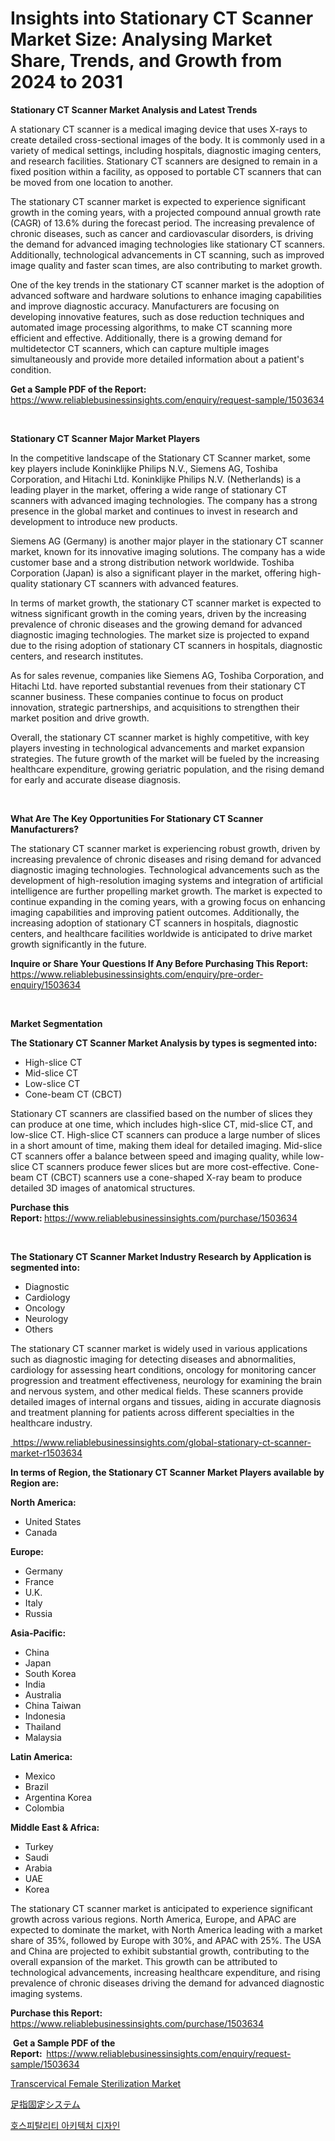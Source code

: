 <p><h1>Insights into Stationary CT Scanner Market Size: Analysing Market Share, Trends, and Growth from 2024 to 2031</h1></p><p><strong>Stationary CT Scanner Market Analysis and Latest Trends</strong></p>
<p><p>A stationary CT scanner is a medical imaging device that uses X-rays to create detailed cross-sectional images of the body. It is commonly used in a variety of medical settings, including hospitals, diagnostic imaging centers, and research facilities. Stationary CT scanners are designed to remain in a fixed position within a facility, as opposed to portable CT scanners that can be moved from one location to another.</p><p>The stationary CT scanner market is expected to experience significant growth in the coming years, with a projected compound annual growth rate (CAGR) of 13.6% during the forecast period. The increasing prevalence of chronic diseases, such as cancer and cardiovascular disorders, is driving the demand for advanced imaging technologies like stationary CT scanners. Additionally, technological advancements in CT scanning, such as improved image quality and faster scan times, are also contributing to market growth.</p><p>One of the key trends in the stationary CT scanner market is the adoption of advanced software and hardware solutions to enhance imaging capabilities and improve diagnostic accuracy. Manufacturers are focusing on developing innovative features, such as dose reduction techniques and automated image processing algorithms, to make CT scanning more efficient and effective. Additionally, there is a growing demand for multidetector CT scanners, which can capture multiple images simultaneously and provide more detailed information about a patient's condition.</p></p>
<p><strong>Get a Sample PDF of the Report:&nbsp;</strong> <a href="https://www.reliablebusinessinsights.com/enquiry/request-sample/1503634">https://www.reliablebusinessinsights.com/enquiry/request-sample/1503634</a></p>
<p>&nbsp;</p>
<p><strong>Stationary CT Scanner Major Market Players</strong></p>
<p><p>In the competitive landscape of the Stationary CT Scanner market, some key players include Koninklijke Philips N.V., Siemens AG, Toshiba Corporation, and Hitachi Ltd. Koninklijke Philips N.V. (Netherlands) is a leading player in the market, offering a wide range of stationary CT scanners with advanced imaging technologies. The company has a strong presence in the global market and continues to invest in research and development to introduce new products.</p><p>Siemens AG (Germany) is another major player in the stationary CT scanner market, known for its innovative imaging solutions. The company has a wide customer base and a strong distribution network worldwide. Toshiba Corporation (Japan) is also a significant player in the market, offering high-quality stationary CT scanners with advanced features.</p><p>In terms of market growth, the stationary CT scanner market is expected to witness significant growth in the coming years, driven by the increasing prevalence of chronic diseases and the growing demand for advanced diagnostic imaging technologies. The market size is projected to expand due to the rising adoption of stationary CT scanners in hospitals, diagnostic centers, and research institutes.</p><p>As for sales revenue, companies like Siemens AG, Toshiba Corporation, and Hitachi Ltd. have reported substantial revenues from their stationary CT scanner business. These companies continue to focus on product innovation, strategic partnerships, and acquisitions to strengthen their market position and drive growth.</p><p>Overall, the stationary CT scanner market is highly competitive, with key players investing in technological advancements and market expansion strategies. The future growth of the market will be fueled by the increasing healthcare expenditure, growing geriatric population, and the rising demand for early and accurate disease diagnosis.</p></p>
<p>&nbsp;</p>
<p><strong>What Are The Key Opportunities For Stationary CT Scanner Manufacturers?</strong></p>
<p><p>The stationary CT scanner market is experiencing robust growth, driven by increasing prevalence of chronic diseases and rising demand for advanced diagnostic imaging technologies. Technological advancements such as the development of high-resolution imaging systems and integration of artificial intelligence are further propelling market growth. The market is expected to continue expanding in the coming years, with a growing focus on enhancing imaging capabilities and improving patient outcomes. Additionally, the increasing adoption of stationary CT scanners in hospitals, diagnostic centers, and healthcare facilities worldwide is anticipated to drive market growth significantly in the future.</p></p>
<p><strong>Inquire or Share Your Questions If Any Before Purchasing This Report:</strong> <a href="https://www.reliablebusinessinsights.com/enquiry/pre-order-enquiry/1503634">https://www.reliablebusinessinsights.com/enquiry/pre-order-enquiry/1503634</a></p>
<p>&nbsp;</p>
<p><strong>Market Segmentation</strong></p>
<p><strong>The Stationary CT Scanner Market Analysis by types is segmented into:</strong></p>
<p><ul><li>High-slice CT</li><li>Mid-slice CT</li><li>Low-slice CT</li><li>Cone-beam CT (CBCT)</li></ul></p>
<p><p>Stationary CT scanners are classified based on the number of slices they can produce at one time, which includes high-slice CT, mid-slice CT, and low-slice CT. High-slice CT scanners can produce a large number of slices in a short amount of time, making them ideal for detailed imaging. Mid-slice CT scanners offer a balance between speed and imaging quality, while low-slice CT scanners produce fewer slices but are more cost-effective. Cone-beam CT (CBCT) scanners use a cone-shaped X-ray beam to produce detailed 3D images of anatomical structures.</p></p>
<p><strong>Purchase this Report:&nbsp;</strong><a href="https://www.reliablebusinessinsights.com/purchase/1503634">https://www.reliablebusinessinsights.com/purchase/1503634</a></p>
<p>&nbsp;</p>
<p><strong>The Stationary CT Scanner Market Industry Research by Application is segmented into:</strong></p>
<p><ul><li>Diagnostic</li><li>Cardiology</li><li>Oncology</li><li>Neurology</li><li>Others</li></ul></p>
<p><p>The stationary CT scanner market is widely used in various applications such as diagnostic imaging for detecting diseases and abnormalities, cardiology for assessing heart conditions, oncology for monitoring cancer progression and treatment effectiveness, neurology for examining the brain and nervous system, and other medical fields. These scanners provide detailed images of internal organs and tissues, aiding in accurate diagnosis and treatment planning for patients across different specialties in the healthcare industry.</p></p>
<p><a href="https://www.reliablebusinessinsights.com/global-stationary-ct-scanner-market-r1503634">&nbsp;https://www.reliablebusinessinsights.com/global-stationary-ct-scanner-market-r1503634</a></p>
<p><strong>In terms of Region, the Stationary CT Scanner Market Players available by Region are:</strong></p>
<p>
    <p> <strong> North America: </strong>
        <ul>
            <li>United States</li>
            <li>Canada</li>
        </ul>
        </p> 
    <p> <strong> Europe: </strong>
        <ul>
            <li>Germany</li>
            <li>France</li>
            <li>U.K.</li>
            <li>Italy</li>
            <li>Russia</li>
        </ul>
        </p> 
    <p> <strong> Asia-Pacific: </strong>
        <ul>
            <li>China</li>
            <li>Japan</li>
            <li>South Korea</li>
            <li>India</li>
            <li>Australia</li>
            <li>China Taiwan</li>
            <li>Indonesia</li>
            <li>Thailand</li>
            <li>Malaysia</li>
        </ul>
        </p> 
    <p> <strong> Latin America: </strong>
        <ul>
            <li>Mexico</li>
            <li>Brazil</li>
            <li>Argentina Korea</li>
            <li>Colombia</li>
        </ul>
        </p> 
    <p> <strong> Middle East & Africa: </strong>
        <ul>
            <li>Turkey</li>
            <li>Saudi</li>
            <li>Arabia</li>
            <li>UAE</li>
            <li>Korea</li>
        </ul>
    </p>
    </p>
<p><p>The stationary CT scanner market is anticipated to experience significant growth across various regions. North America, Europe, and APAC are expected to dominate the market, with North America leading with a market share of 35%, followed by Europe with 30%, and APAC with 25%. The USA and China are projected to exhibit substantial growth, contributing to the overall expansion of the market. This growth can be attributed to technological advancements, increasing healthcare expenditure, and rising prevalence of chronic diseases driving the demand for advanced diagnostic imaging systems.</p></p>
<p><strong>Purchase this Report: </strong><a href="https://www.reliablebusinessinsights.com/purchase/1503634">https://www.reliablebusinessinsights.com/purchase/1503634</a></p>
<p>&nbsp;<strong>Get a Sample PDF of the Report:&nbsp;&nbsp;</strong><a href="https://www.reliablebusinessinsights.com/enquiry/request-sample/1503634">https://www.reliablebusinessinsights.com/enquiry/request-sample/1503634</a></p>
<p><strong></strong></p>
<p><p><a href="https://github.com/mackpencerus/Market-Research-Report-List-1/blob/main/transcervical-female-sterilization-market.md">Transcervical Female Sterilization Market</a></p><p><a href="https://github.com/mohamedbakry57/Market-Research-Report-List-5/blob/main/7431848125559.md">足指固定システム</a></p><p><a href="https://github.com/laholand/Market-Research-Report-List-4/blob/main/4863274182075.md">호스피탈리티 아키텍처 디자인</a></p></p>